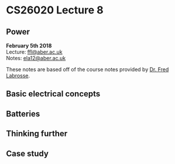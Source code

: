# CS26020 Lecture 8
## Power
__February 5th 2018__  
Lecture: ffl@aber.ac.uk   
Notes: ela12@aber.ac.uk  

These notes are based off of the course notes provided by [Dr. Fred Labrosse](https://www.aber.ac.uk/en/cs/staff-list/staff_profiles/?staff_id=ffl).

## Basic electrical concepts 
## Batteries
## Thinking further
## Case study


